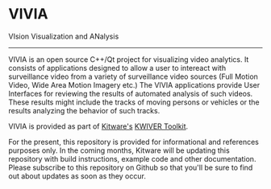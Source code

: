 #                VIVIA                    #
VIsion Visualization and ANalysis

--------------------------------------------

VIVIA is an open source C++/Qt project for visualizing video analytics.  It consists 
of applications designed to allow a user to intereact with surveillance video from a 
variety of surveillance video sources (Full Motion Video, Wide Area Motion Imagery etc.)
The VIVIA applications provide User Interfaces for reviewing the results of automated analysis
of such videos.  These results might include the tracks of moving persons or vehicles or
the results analyzing the behavior of such tracks.

VIVIA is provided as part of [Kitware's](http://www.kitware.com) [KWIVER Toolkit](http://www.kwiver.org).

For the present, this repository is provided for informational and references purposes only.  In the
coming months, Kitware will be updating this repository with build instructions, example code and other
documentation.  Please subscribe to this repository on Github so that you'll be sure to find out about
updates as soon as they occur.
